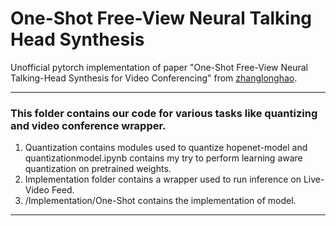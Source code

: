 
# One-Shot Free-View Neural Talking Head Synthesis
Unofficial pytorch implementation of paper "One-Shot Free-View Neural Talking-Head Synthesis for Video Conferencing" from [zhanglonghao](https://github.com/zhanglonghao1992/One-Shot_Free-View_Neural_Talking_Head_Synthesis).

****
### This folder contains our code for various tasks like quantizing and video conference wrapper.
1. Quantization contains modules used to quantize hopenet-model and quantizationmodel.ipynb contains my try to perform learning aware quantization on pretrained weights.
2. Implementation folder contains a wrapper used to run inference on Live-Video Feed.
3. /Implementation/One-Shot contains the implementation of model.
****


